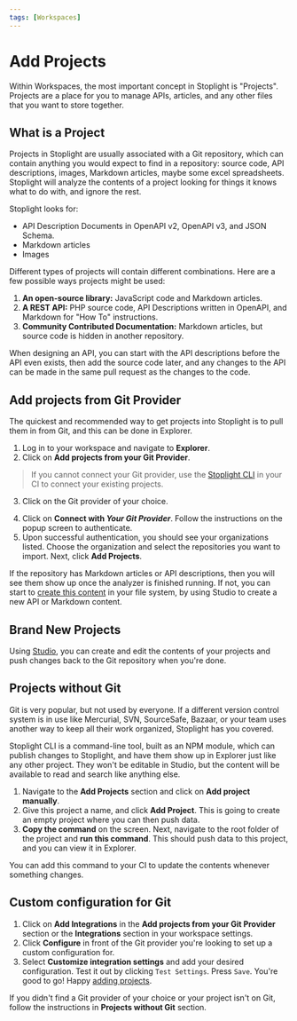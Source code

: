 ```yaml
---
tags: [Workspaces]
---
```


# Add Projects

Within Workspaces, the most important concept in Stoplight is "Projects". Projects are a place for you to manage APIs, articles, and any other files that you want to store together.

## What is a Project

Projects in Stoplight are usually associated with a Git repository, which can contain anything you would expect to find in a repository: source code, API descriptions, images, Markdown articles, maybe some excel spreadsheets. Stoplight will analyze the contents of a project looking for things it knows what to do with, and ignore the rest.

Stoplight looks for: 

- API Description Documents in OpenAPI v2, OpenAPI v3, and JSON Schema.
- Markdown articles
- Images

Different types of projects will contain different combinations. Here are a few possible ways projects might be used:

1. **An open-source library:** JavaScript code and Markdown articles.
2. **A REST API:** PHP source code, API Descriptions written in OpenAPI, and Markdown for "How To" instructions.
3. **Community Contributed Documentation:** Markdown articles, but source code is hidden in another repository.

When designing an API, you can start with the API descriptions before the API even exists, then add the source code later, and any changes to the API can be made in the same pull request as the changes to the code. 

## Add projects from Git Provider

The quickest and recommended way to get projects into Stoplight is to pull them in from Git, and this can be done in Explorer. 

1. Log in to your workspace and navigate to **Explorer**.
2. Click on **Add projects from your Git Provider**.
>If you cannot connect your Git provider, use the [Stoplight CLI](#projects-without-git) in your CI to connect your existing projects.
<!-- TODO Image of Explorer add a project from repositories -->
3.  Click on the Git provider of your choice. 
<!-- > If your git provider isn't listed or you're using a custom configuration, lets get you set up [here](Todo:Add custom git provider article).  -->
4. Click on **Connect with *Your Git Provider***. Follow the instructions on the popup screen to authenticate.
5. Upon successful authentication, you should see your organizations listed. Choose the organization and select the repositories you want to import. Next, click **Add Projects**.

If the repository has Markdown articles or API descriptions, then you will see them show up once the analyzer is finished running. If not, you can start to [create this content](#brand-new-project) in your file system, by using Studio to create a new API or Markdown content.

## Brand New Projects

Using [Studio](../4.-design/a.overview.md), you can create and edit the contents of your projects and push changes back to the Git repository when you're done.

## Projects without Git

Git is very popular, but not used by everyone. If a different version control system is in use like Mercurial, SVN, SourceSafe, Bazaar, or your team uses another way to keep all their work organized, Stoplight has you covered.

Stoplight CLI is a command-line tool, built as an NPM module, which can publish changes to Stoplight, and have them show up in Explorer just like any other project. They won't be editable in Studio, but the content will be available to read and search like anything else. 

1. Navigate to the **Add Projects** section and click on **Add project manually**.
2. Give this project a name, and click **Add Project**. This is going to create an empty project where you can then push data. 
3. **Copy the command** on the screen. Next, navigate to the root folder of the project and **run this command**. This should push data to this project, and you can view it in Explorer. 

You can add this command to your CI to update the contents whenever something changes.

## Custom configuration for Git

1. Click on **Add Integrations** in the **Add projects from your Git Provider** section or the **Integrations** section in your workspace settings. 
2. Click **Configure** in front of the Git provider you're looking to set up a custom configuration for. 
3. Select **Customize integration settings** and add your desired configuration. Test it out by clicking `Test Settings`. Press `Save`. You're good to go! Happy [adding projects](#add-projects-from-Git-Provider).

If you didn't find a Git provider of your choice or your project isn't on Git, follow the instructions in **Projects without Git** section. 
